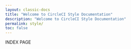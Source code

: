 ```yaml
---
layout: classic-docs
title: "Welcome to CircleCI Style Documentation"
description: "Welcome to CircleCI Style Documentation"
permalink: style/
toc: false
---
```


INDEX PAGE